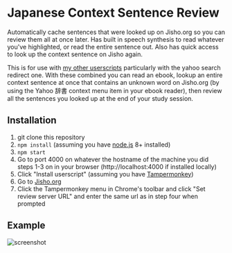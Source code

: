 # Japanese Context Sentence Review

Automatically cache sentences that were looked up on Jisho.org so you can review them all at once later. Has built in speech synthesis to read whatever you've highlighted, or read the entire sentence out. Also has quick access to look up the context sentence on Jisho again.

This is for use with [my other userscripts](https://github.com/sheodox/japanese-userscripts) particularly with the yahoo search redirect one. With these combined you can read an ebook, lookup an entire context sentence at once that contains an unknown word on Jisho.org (by using the Yahoo 辞書 context menu item in your ebook reader), then review all the sentences you looked up at the end of your study session.

## Installation

1. git clone this repository
1. `npm install` (assuming you have [node.js](https://nodejs.org/en/) 8+ installed)
1. `npm start`
1. Go to port 4000 on whatever the hostname of the machine you did steps 1-3 on in your browser (http://localhost:4000 if installed locally)
1. Click "Install userscript" (assuming you have [Tampermonkey](https://chrome.google.com/webstore/detail/tampermonkey/dhdgffkkebhmkfjojejmpbldmpobfkfo))
1. Go to [Jisho.org](http://jisho.org)
1. Click the Tampermonkey menu in Chrome's toolbar and click "Set review server URL" and enter the same url as in step four when prompted

## Example

![screenshot](https://raw.githubusercontent.com/sheodox/japanese-context-sentence-review/master/images/screenshot.png)
